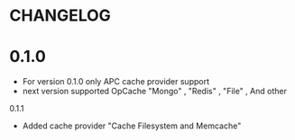 CHANGELOG
=========

0.1.0
=====

 * For version 0.1.0 only APC cache provider support
 * next version supported OpCache "Mongo" , "Redis" , "File" , And other

0.1.1

 * Added cache provider "Cache Filesystem and Memcache"